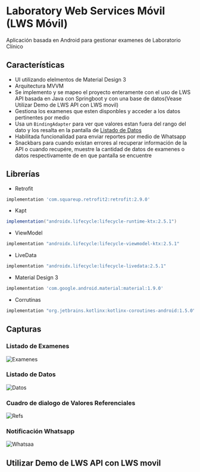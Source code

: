 # Laboratory Web Services Móvil (LWS Móvil)

Aplicación basada en Android para gestionar examenes de Laboratorio Clínico

## Características

- UI utilizando elelmentos de Material Design 3
- Arquitectura MVVM
- Se implemento y se mapeo el proyecto enteramente con el uso de LWS API basada en Java con Springboot y con una base de datos(Vease Utilizar Demo de LWS API con LWS movil)
- Gestiona los examenes que esten disponbles y acceder a los datos pertinentes por medio 
- Usa un `BindingAdapter` para ver que valores estan fuera del rango del dato y los resalta en la pantalla de [Listado de Datos](#listado-de-datos)
- Habilitada funcionalidad para enviar reportes por medio de Whatsapp
- Snackbars para cuando existan errores al recuperar información de la API o cuando recupére, muestre la cantidad de datos de examenes o datos respectivamente de en que pantalla se encuentre

## Librerías

- Retrofit

```gradle
implementation 'com.squareup.retrofit2:retrofit:2.9.0'
```
- Kapt
```gradle
implementation("androidx.lifecycle:lifecycle-runtime-ktx:2.5.1")
```
- ViewModel
```gradle
implementation "androidx.lifecycle:lifecycle-viewmodel-ktx:2.5.1"
```
- LiveData
```gradle
implementation "androidx.lifecycle:lifecycle-livedata:2.5.1"
```
- Material Design 3
```gradle
implementation 'com.google.android.material:material:1.9.0'
```
- Corrutinas
```gradle
implementation "org.jetbrains.kotlinx:kotlinx-coroutines-android:1.5.0"
```

## Capturas

### Listado de Examenes
![Examenes](app/src/main/res/capturas/examenes.jpeg)

### Listado de Datos
![Datos](app/src/main/res/capturas/datos.jpeg)

### Cuadro de dialogo de Valores Referenciales
![Refs](app/src/main/res/capturas/dialog.jpeg)

### Notificación Whatsapp 
![Whatsaa](app/src/main/res/capturas/whatsapp.jpeg)

## Utilizar Demo de LWS API con LWS movil
